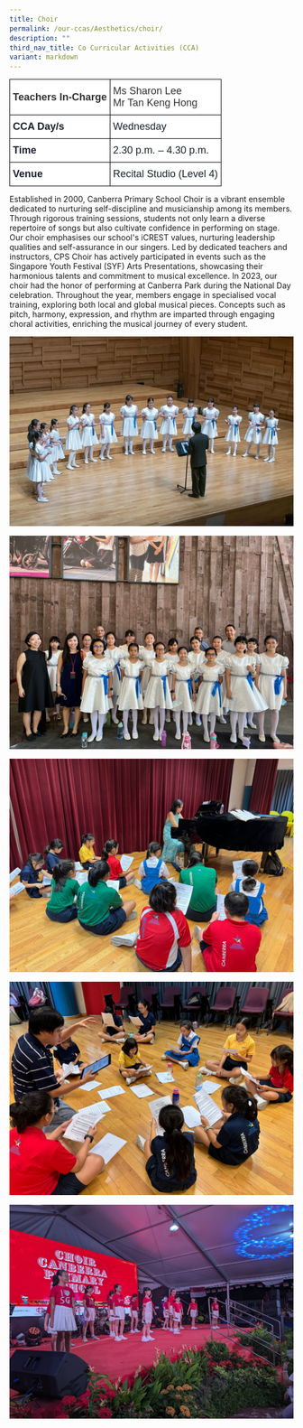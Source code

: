 ```yaml
---
title: Choir
permalink: /our-ccas/Aesthetics/choir/
description: ""
third_nav_title: Co Curricular Activities (CCA)
variant: markdown
---
```

<style type="text/css">
.tg  {border-collapse:collapse;border-spacing:0;}
.tg td{border-color:black;border-style:solid;border-width:1px;font-family:Arial, sans-serif;font-size:14px;
  overflow:hidden;padding:10px 5px;word-break:normal;}
.tg th{border-color:black;border-style:solid;border-width:1px;font-family:Arial, sans-serif;font-size:14px;
  font-weight:normal;overflow:hidden;padding:10px 5px;word-break:normal;}
.tg .tg-via6{background-color:#FFF;color:#1A202C;font-size:18px;font-weight:bold;text-align:left;vertical-align:middle}
.tg .tg-l3od{background-color:#FFF;color:#1A202C;font-size:18px;text-align:left;vertical-align:middle}
.tg .tg-ntp0{background-color:#FFF;color:#323232;font-size:18px;font-weight:bold;text-align:left;vertical-align:middle}
.tg .tg-y8at{background-color:#FFF;color:#323232;font-size:18px;text-align:left;vertical-align:middle}
</style>
<table class="tg">
<thead>
  <tr>
    <th class="tg-ntp0"><span style="font-weight:bold;color:#323232">Teachers In-Charge   </span></th>
    <th class="tg-y8at">Ms Sharon Lee<br><span style="font-weight:normal;color:#323232">Mr Tan Keng Hong   </span></th>
  </tr>
</thead>
<tbody>
  <tr>
    <td class="tg-via6">CCA Day/s   </td>
    <td class="tg-l3od">Wednesday   </td>
  </tr>
  <tr>
    <td class="tg-via6">Time   </td>
    <td class="tg-l3od">2.30 p.m. – 4.30 p.m.   </td>
  </tr>
  <tr>
    <td class="tg-via6">Venue   </td>
    <td class="tg-l3od">Recital Studio (Level 4)   </td>
  </tr>
</tbody>
</table>
	
Established in 2000, Canberra Primary School Choir is a vibrant ensemble dedicated to nurturing self-discipline and musicianship among its members. Through rigorous training sessions, students not only learn a diverse repertoire of songs but also cultivate confidence in performing on stage. Our choir emphasises our school's iCREST values, nurturing leadership qualities and self-assurance in our singers.
Led by dedicated teachers and instructors, CPS Choir has actively participated in events such as the Singapore Youth Festival (SYF) Arts Presentations, showcasing their harmonious talents and commitment to musical excellence. In 2023, our choir had the honor of performing at Canberra Park during the National Day celebration.
Throughout the year, members engage in specialised vocal training, exploring both local and global musical pieces. Concepts such as pitch, harmony, expression, and rhythm are imparted through engaging choral activities, enriching the musical journey of every student.


![](/images/choir%202.jpg)

![](/images/choircca3.JPG)

![](/images/Choir_6.jpg)

![](/images/Choir_5.jpg)

![](/images/Choir_4.jpg)

